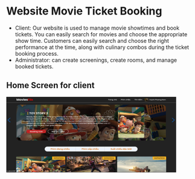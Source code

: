 # Website Movie Ticket Booking 

- Client: Our website is used to manage movie showtimes and book tickets. You can easily search for movies and choose the appropriate show time. Customers can easily search and choose the right performance at the time, along with culinary combos during the ticket booking process.
- Administrator: can create screenings, create rooms, and manage booked tickets.

## Home Screen for client
<img src="./src/gitReadmeImg/home.png" alt="alt text" width="450" height="200">